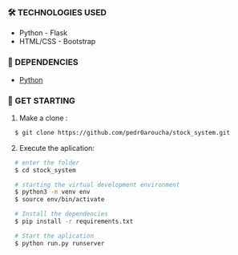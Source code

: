 ### 🛠 TECHNOLOGIES USED
- Python - Flask
- HTML/CSS - Bootstrap

### 🧰 DEPENDENCIES
- <a href="https://www.python.org/downloads/"> Python </a>

### 🚀 GET STARTING

1. Make a clone :

```sh
  $ git clone https://github.com/pedr0aroucha/stock_system.git
```

2. Execute the aplication:

```sh
  # enter the folder
  $ cd stock_system

  # starting the virtual development environment
  $ python3 -m venv env
  $ source env/bin/activate

  # Install the dependencies
  $ pip install -r requirements.txt

  # Start the aplication
  $ python run.py runserver

```
